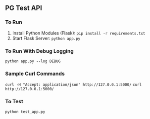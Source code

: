 ## PG Test API

### To Run
1. Install Python Modules (Flask): ```pip install -r requirements.txt```
1. Start Flask Server: ```python app.py```

### To Run With Debug Logging
```python app.py --log DEBUG```

### Sample Curl Commands
```curl -H "Accept: application/json" http://127.0.0.1:5000/```
```curl http://127.0.0.1:5000/```

### To Test
```python test_app.py```
